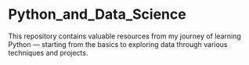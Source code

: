 # Python_and_Data_Science
This repository contains valuable resources from my journey of learning Python — starting from the basics to exploring data through various techniques and projects.
